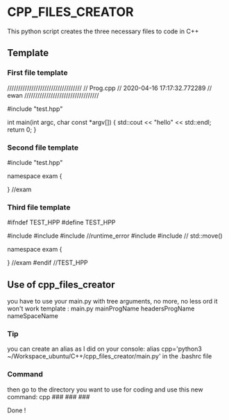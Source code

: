 # CPP_FILES_CREATOR
This python script creates the three necessary files to code in C++

## Template
### First file template
//////////////////////////////////
//	Prog.cpp
//	2020-04-16 17:17:32.772289
//	ewan
//////////////////////////////////

#include "test.hpp"

int main(int argc, char const *argv[])
{
	std::cout << "hello" << std::endl;
	return 0;
}

### Second file template
#include "test.hpp"

namespace exam
{

} //exam

### Third file template
#ifndef TEST_HPP
#define TEST_HPP

#include <vector>
#include <string>
#include <stdexcept> //runtime_error
#include <iostream>
#include <utility> // std::move()

namespace exam
{

} //exam
#endif //TEST_HPP

## Use of cpp_files_creator
you have to use your main.py with tree arguments, no more, no less ord it won't work
template : main.py mainProgName headersProgName nameSpaceName

### Tip
you can create an alias as I did on your console:
alias cpp='python3 ~/Workspace_ubuntu/C++/cpp_files_creator/main.py' in the .bashrc file

### Command
then go to the directory you want to use for coding and use this new command:
cpp ### ### ###

Done !
